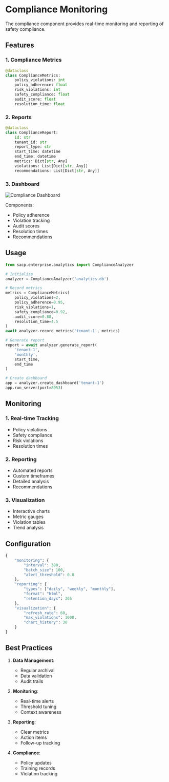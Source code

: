 # Compliance Monitoring

The compliance component provides real-time monitoring and reporting of safety compliance.

## Features

### 1. Compliance Metrics

```python
@dataclass
class ComplianceMetrics:
    policy_violations: int
    policy_adherence: float
    risk_violations: int
    safety_compliance: float
    audit_score: float
    resolution_time: float
```

### 2. Reports

```python
@dataclass
class ComplianceReport:
    id: str
    tenant_id: str
    report_type: str
    start_time: datetime
    end_time: datetime
    metrics: Dict[str, Any]
    violations: List[Dict[str, Any]]
    recommendations: List[Dict[str, Any]]
```

### 3. Dashboard

![Compliance Dashboard](../images/compliance_dashboard.png)

Components:
- Policy adherence
- Violation tracking
- Audit scores
- Resolution times
- Recommendations

## Usage

```python
from sacp.enterprise.analytics import ComplianceAnalyzer

# Initialize
analyzer = ComplianceAnalyzer('analytics.db')

# Record metrics
metrics = ComplianceMetrics(
    policy_violations=2,
    policy_adherence=0.95,
    risk_violations=1,
    safety_compliance=0.92,
    audit_score=0.88,
    resolution_time=4.5
)
await analyzer.record_metrics('tenant-1', metrics)

# Generate report
report = await analyzer.generate_report(
    'tenant-1',
    'monthly',
    start_time,
    end_time
)

# Create dashboard
app = analyzer.create_dashboard('tenant-1')
app.run_server(port=8053)
```

## Monitoring

### 1. Real-time Tracking
- Policy violations
- Safety compliance
- Risk violations
- Resolution times

### 2. Reporting
- Automated reports
- Custom timeframes
- Detailed analysis
- Recommendations

### 3. Visualization
- Interactive charts
- Metric gauges
- Violation tables
- Trend analysis

## Configuration

```python
{
    "monitoring": {
        "interval": 300,
        "batch_size": 100,
        "alert_threshold": 0.8
    },
    "reporting": {
        "types": ["daily", "weekly", "monthly"],
        "format": "html",
        "retention_days": 365
    },
    "visualization": {
        "refresh_rate": 60,
        "max_violations": 1000,
        "chart_history": 30
    }
}
```

## Best Practices

1. **Data Management**:
   - Regular archival
   - Data validation
   - Audit trails

2. **Monitoring**:
   - Real-time alerts
   - Threshold tuning
   - Context awareness

3. **Reporting**:
   - Clear metrics
   - Action items
   - Follow-up tracking

4. **Compliance**:
   - Policy updates
   - Training records
   - Violation tracking
